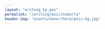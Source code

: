 ```yaml
---
layout: "writing_by_poi"
permalink: "/writing/poi/stamarta"
header-img: "assets/owner/hero/pois-bg.jpg"
---
```

